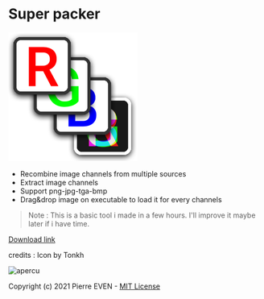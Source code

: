 # Super packer 
![icon](icon.png)
- Recombine image channels from multiple sources
- Extract image channels
- Support png-jpg-tga-bmp
- Drag&drop image on executable to load it for every channels

> Note : This is a basic tool i made in a few hours. I'll improve it maybe later if i have time.

[Download link](https://github.com/PierreEVEN/SuperPacker/releases)

credits : Icon by Tonkh

![apercu](https://user-images.githubusercontent.com/24438631/113395212-cc316280-9399-11eb-9b1f-a6db8297536a.png)

Copyright (c) 2021 Pierre EVEN - [MIT License](LICENSE)
